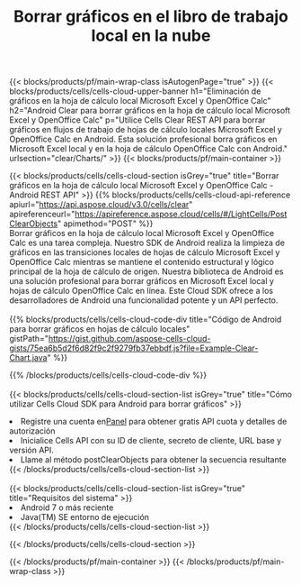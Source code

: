 ﻿---
title:  Borrar gráficos en el libro de trabajo local en la nube
description: API y SDK en la nube para borrar gráficos en Microsoft Excel y OpenOffice Calc. Borre gráficos en hojas de cálculo locales mediante Cells Cloud API. El SDK admite tipos de lenguajes de desarrollo. Incluyen Android, C#, Go, Java, NodeJS, Perl, PHP, Python, Ruby y Swift.
---
{{< blocks/products/pf/main-wrap-class isAutogenPage="true" >}}
{{< blocks/products/cells/cells-cloud-upper-banner h1="Eliminación de gráficos en la hoja de cálculo local Microsoft Excel y OpenOffice Calc" h2="Android Clear para borrar gráficos en la hoja de cálculo local Microsoft Excel y OpenOffice Calc" p="Utilice Cells Clear REST API para borrar gráficos en flujos de trabajo de hojas de cálculo locales Microsoft Excel y OpenOffice Calc en Android. Esta solución profesional borra gráficos en Microsoft Excel local y en la hoja de cálculo OpenOffice Calc con Android." urlsection="clear/Charts/" >}}
{{< blocks/products/pf/main-container >}}

{{< blocks/products/cells/cells-cloud-section isGrey="true" title="Borrar gráficos en la hoja de cálculo local Microsoft Excel y OpenOffice Calc - Android REST API" >}}
{{% blocks/products/cells/cells-cloud-api-reference apiurl="https://api.aspose.cloud/v3.0/cells/clear" apireferenceurl="https://apireference.aspose.cloud/cells/#/LightCells/PostClearObjects" apimethod="POST" %}}
<br/>
Borrar gráficos en la hoja de cálculo local Microsoft Excel y OpenOffice Calc es una tarea compleja. Nuestro SDK de Android realiza la limpieza de gráficos en las transiciones locales de hojas de cálculo Microsoft Excel y OpenOffice Calc mientras se mantiene el contenido estructural y lógico principal de la hoja de cálculo de origen. Nuestra biblioteca de Android es una solución profesional para borrar gráficos en Microsoft Excel local y hojas de cálculo OpenOffice Calc en línea. Este Cloud SDK ofrece a los desarrolladores de Android una funcionalidad potente y un API perfecto.
<br/>
<br/>
{{% blocks/products/cells/cells-cloud-code-div title="Código de Android para borrar gráficos en hojas de cálculo locales" gistPath="https://gist.github.com/aspose-cells-cloud-gists/75ea6b5d2f6d82f9c2f9279fb37ebbdf.js?file=Example-Clear-Chart.java" %}}
  
{{% /blocks/products/cells/cells-cloud-code-div %}}
<br/>
<br/>
{{< blocks/products/cells/cells-cloud-section-list isGrey="true" title="Cómo utilizar Cells Cloud SDK para Android para borrar gráficos" >}}
<li> Registre una cuenta en<a href="https://dashboard.aspose.cloud/">Panel</a> para obtener gratis API cuota y detalles de autorización</li>
<li>Inicialice Cells API con su ID de cliente, secreto de cliente, URL base y versión API.</li>
<li>Llame al método postClearObjects para obtener la secuencia resultante</li>
{{< /blocks/products/cells/cells-cloud-section-list >}}
<br/>
<br/>
{{< blocks/products/cells/cells-cloud-section-list isGrey="true" title="Requisitos del sistema" >}}
<li>Android 7 o más reciente</li>
<li>Java(TM) SE entorno de ejecución</li>
{{< /blocks/products/cells/cells-cloud-section-list >}}

{{< /blocks/products/cells/cells-cloud-section >}}

{{< /blocks/products/pf/main-container >}}
{{< /blocks/products/pf/main-wrap-class >}}
